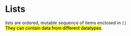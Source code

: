 # Lists
lists are ordered, mutable sequence of items enclosed in `[]` <br>
<mark>They can contain data from different datatypes</mark>.
 